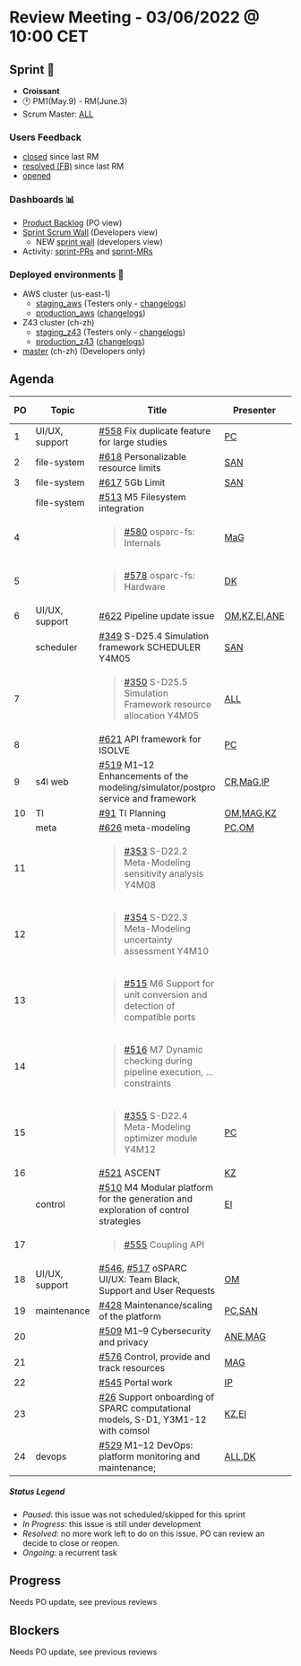 # Review Meeting - 03/06/2022 @ 10:00 CET

## Sprint 🏃

- **Croissant**
- 🕐 PM1(May.9) - RM(June.3)
- Scrum Master: [ALL]

### Users Feedback

- [closed](https://github.com/ITISFoundation/osparc-issues/issues?q=is%3Aissue+sort%3Areactions+state%3Aclosed+updated%3A%3E%3D2022-03-09) since last RM
- [resolved (FB)](https://z43.manuscript.com/f/filters/?ixProject=45&ixStatus=0&maxrecords=50&resolvedInLast=3&sColumns=Category-Favorite-Case-TitleComment-Area-Priority-Status-DateResolved-DateOpened-OpenedBy&sSorts=LastUpdated.descending-Priority&sView=grid-flat) since last RM
- [opened](https://github.com/ITISFoundation/osparc-issues/issues?q=is%3Aissue+is%3Aopen+sort%3Areactions)

### Dashboards 📊

- [Product Backlog](https://github.com/orgs/ITISFoundation/projects/3) (PO view)
- [Sprint Scrum Wall](https://app.zenhub.com/workspaces/osparc---scrum-wall-5c9260f3d76ef51f6b0fe78d/board?repos=118596920,174557929,151701223,135289610,118910047,181836792,167586968) (Developers view)
  - NEW [sprint wall](https://github.com/orgs/ITISFoundation/projects/9) (developers view)
- Activity: [sprint-PRs] and [sprint-MRs]

### Deployed environments 🚀

- AWS cluster (us-east-1)
  - [staging_aws](https://staging.osparc.io) (Testers only - [changelogs])
  - [production_aws](https://osparc.io) ([changelogs])
- Z43 cluster (ch-zh)
  - [staging_z43](http://osparc-staging.speag.com) (Testers only - [changelogs])
  - [production_z43](http://osparc.speag.com) ([changelogs])
- [master](https://osparc-master.speag.com) (ch-zh) (Developers only)

## Agenda

| PO  | Topic          | Title                                                                                         | Presenter  | Status  | Duration | Start-Time |
| --- | -------------- | --------------------------------------------------------------------------------------------- | ---------- | ------- | -------- | ---------- |
|   1 | UI/UX, support | [#558] Fix duplicate feature for large studies                                                | [PC]       | Ongoing |   1m       |            |
|   2 | file-system    | [#618] Personalizable resource limits                                                         | [SAN]      | Ongoing |   5m     |            |
|   3 | file-system    | [#617] 5Gb Limit                                                                              | [SAN]      | Ongoing |   5m     |            |
|     | file-system    | [#513] M5 Filesystem integration                                                              |            | Ongoing |          |            |
|   4 |                | <blockquote>[#580] osparc-fs: Internals</blockquote>                                          | [MaG]      | Ongoing |          |            |
|   5 |                | <blockquote> [#578] osparc-fs: Hardware</blockquote>                                          | [DK]       | Ongoing |          |            |
|   6 | UI/UX, support | [#622] Pipeline update issue                                                                  | [OM],[KZ],[EI],[ANE] | Done | 10m |          |
|     | scheduler      | [#349] S-D25.4 Simulation framework SCHEDULER Y4M05                                           | [SAN]      | Ongoing |   1m     |            |
|   7 |                | <blockquote>[#350] S-D25.5 Simulation Framework resource allocation Y4M05 </blockquote>       | [ALL]      | Ongoing | 1m       |            |
|   8 |                | [#621] API framework for ISOLVE                                                               | [PC]       | Ongoing | 2m         |            |
|   9 | s4l web        | [#519] M1–12 Enhancements of the modeling/simulator/postpro service and framework             | [CR],[MaG],[IP] | Ongoing | 15m |            |
|  10 | TI             | [#91] TI Planning                                                                             | [OM],[MAG],[KZ] | Ongoing |  5m |            |
|     | meta           | [#626] meta-modeling                                                                          | [PC],[OM]  | Ongoing |    1m      |            |
|  11 |                | <blockquote> [#353] S-D22.2 Meta-Modeling sensitivity analysis Y4M08 </blockquote>            |            | Done    |          |            |
|  12 |                | <blockquote> [#354] S-D22.3 Meta-Modeling uncertainty assessment Y4M10</blockquote>           |            | Done    |          |            |
|  13 |                | <blockquote> [#515] M6 Support for unit conversion and detection of compatible ports </blockquote> |       | Ongoing |          |            |
|  14 |                | <blockquote> [#516] M7 Dynamic checking during pipeline execution, ... constraints</blockquote>|           | Ongoing |          |            |
|  15 |                | <blockquote> [#355] S-D22.4 Meta-Modeling optimizer module Y4M12</blockquote>                 | [PC]       | Paused  |          |            |
|  16 |                | [#521] ASCENT                                                                                 | [KZ]       | Done    |          |            |
|     | control        | [#510] M4 Modular platform for the generation and exploration of control strategies           | [EI]       | Ongoing |   1m       |            |
|  17 |                | <blockquote>[#555] Coupling API</blockquote>                                                  |            | Ongoing |          |            |
|  18 | UI/UX, support | [#546], [#517] oSPARC UI/UX: Team Black, Support and User Requests                            | [OM]       | Ongoing | 2m       |            |
|  19 | maintenance    | [#428] Maintenance/scaling of the platform                                                    | [PC],[SAN] | Ongoing |   4m     |            |
|  20 |                | [#509] M1–9 Cybersecurity and privacy                                                         | [ANE],[MAG] | Ongoing |         |            |
|  21 |                | [#576] Control, provide and track resources                                                   | [MAG]      | Ongoing |          |            |
|  22 |                | [#545] Portal work                                                                            | [IP]       | Ongoing | 1m       |            |
|  23 |                | [#26] Support onboarding of SPARC computational models, S-D1, Y3M1-12    with comsol          | [KZ],[EI]  | Ongoing | 5m       |            |
|  24 | devops         | [#529] M1–12 DevOps: platform monitoring and maintenance;                                     | [ALL],[DK] | Ongoing |          |            |


##### Status Legend

- _Paused_: this issue was not scheduled/skipped for this sprint
- _In Progress_: this issue is still under development
- _Resolved_: no more work left to do on this issue. PO can review an decide to close or reopen.
- _Ongoing_: a recurrent task

[online]: http://status.osparc.io/
[operational]: https://git.speag.com/oSparc/e2e-testing/-/pipelines
[performant]: https://git.speag.com/oSparc/e2e-portal-testing/-/pipelines

## Progress

Needs PO update, see previous reviews

## Blockers

Needs PO update, see previous reviews

<!--References PLEASE KEEP ALPHABETICAL ORDER!!! -->

[all]: https://github.com/Surfict
[ane]: https://github.com/GitHK
[bl]: https://github.com/dyollb
[dk]: https://github.com/mrnicegyu11
[cr]: https://github.com/colinRawlings
[ip]: https://github.com/ignapas
[kz]: https://github.com/KZzizzle
[mag]: https://github.com/mguidon
[om]: https://github.com/odeimaiz
[pc]: https://github.com/pcrespov
[san]: https://github.com/sanderegg
[syr]: https://zmt.swiss/about/about-zmt/all-staff/reboux-sylvain/
[tn]: https://itis.swiss/who-we-are/staff-members/all-staff/newton-taylor/
[ei]: https://github.com/elisabettai
[j-d4]: https://github.com/ITISFoundation/osparc-issues/issues/62
[j-d7.a]: https://github.com/ITISFoundation/osparc-issues/issues/21
[j-d35]: https://github.com/ITISFoundation/osparc-issues/issues/31
[j-d33]: https://github.com/ITISFoundation/osparc-issues/issues/33
[j-d20]: https://github.com/ITISFoundation/osparc-issues/issues/48
[j-d21]: https://github.com/ITISFoundation/osparc-simcore/issues/1065
[j-d28.a]: https://github.com/ITISFoundation/osparc-simcore/issues/1066
[j-d29]: https://github.com/ITISFoundation/osparc-issues/issues/37
[s-d2]: https://github.com/ITISFoundation/osparc-simcore/issues/1069
[s-d18]: https://github.com/ITISFoundation/osparc-issues/issues/9
[s-d7]: https://github.com/ITISFoundation/osparc-issues/issues/21
[s-d10]: https://github.com/ITISFoundation/osparc-issues/issues/18
[s-d22]: https://github.com/ITISFoundation/osparc-issues/issues/5
[s-d12]: https://github.com/ITISFoundation/osparc-issues/issues/16
[s-d15]: https://github.com/ITISFoundation/osparc-issues/issues/12
[s-d12]: https://github.com/ITISFoundation/osparc-issues/issues/16
[s-d6]: https://github.com/ITISFoundation/osparc-issues/issues/22
[s-d5]: https://github.com/ITISFoundation/osparc-issues/issues/23
[s-d21]: https://github.com/ITISFoundation/osparc-issues/issues/6
[s-d4]: https://github.com/ITISFoundation/osparc-issues/issues/24
[s-d1]: https://github.com/ITISFoundation/osparc-issues/issues/26
[s-d26]: https://github.com/ITISFoundation/osparc-issues/issues/332
[s-d27.2]: https://github.com/ITISFoundation/osparc-issues/issues/357
[n-d1]: https://github.com/ITISFoundation/osparc-issues/issues/68
[n-d2]: https://github.com/ITISFoundation/osparc-issues/issues/91
[tb-backlog]: https://github.com/ITISFoundation/osparc-issues/projects/4
[z43-backlog]: https://z43.fogbugz.com/f/filters/1112/osparc-cases
[sprint-prs]: https://github.com/pulls?page=1&q=is%3Apr+archived%3Afalse+user%3AITISFoundation+closed%3A%3E2021-11-15
[sprint-mrs]: https://git.speag.com/groups/oSparc/-/merge_requests?scope=all&utf8=%E2%9C%93&state=all
[changelogs]: https://github.com/ITISFoundation/osparc-simcore/releases

[#26]: https://github.com/ITISFoundation/osparc-issues/issues/26
[#91]: https://github.com/ITISFoundation/osparc-issues/issues/91
[#232]: https://github.com/ITISFoundation/osparc-issues/issues/232
[#349]: https://github.com/ITISFoundation/osparc-issues/issues/349
[#350]: https://github.com/ITISFoundation/osparc-issues/issues/350
[#353]: https://github.com/ITISFoundation/osparc-issues/issues/353
[#354]: https://github.com/ITISFoundation/osparc-issues/issues/354
[#355]: https://github.com/ITISFoundation/osparc-issues/issues/355
[#428]: https://github.com/ITISFoundation/osparc-issues/issues/428
[#509]: https://github.com/ITISFoundation/osparc-issues/issues/509
[#510]: https://github.com/ITISFoundation/osparc-issues/issues/510
[#513]: https://github.com/ITISFoundation/osparc-issues/issues/513
[#515]: https://github.com/ITISFoundation/osparc-issues/issues/515
[#516]: https://github.com/ITISFoundation/osparc-issues/issues/516
[#517]: https://github.com/ITISFoundation/osparc-issues/issues/517
[#519]: https://github.com/ITISFoundation/osparc-issues/issues/519
[#521]: https://github.com/ITISFoundation/osparc-issues/issues/521
[#522]: https://github.com/ITISFoundation/osparc-issues/issues/522
[#529]: https://github.com/ITISFoundation/osparc-issues/issues/529
[#545]: https://github.com/ITISFoundation/osparc-issues/issues/545
[#546]: https://github.com/ITISFoundation/osparc-issues/issues/546
[#555]: https://github.com/ITISFoundation/osparc-issues/issues/555
[#557]: https://github.com/ITISFoundation/osparc-issues/issues/557
[#558]: https://github.com/ITISFoundation/osparc-issues/issues/558
[#576]: https://github.com/ITISFoundation/osparc-issues/issues/576
[#577]: https://github.com/ITISFoundation/osparc-issues/issues/577
[#578]: https://github.com/ITISFoundation/osparc-issues/issues/578
[#579]: https://github.com/ITISFoundation/osparc-issues/issues/579
[#580]: https://github.com/ITISFoundation/osparc-issues/issues/580
[#595]: https://github.com/ITISFoundation/osparc-issues/issues/595
[#617]: https://github.com/ITISFoundation/osparc-issues/issues/617
[#618]: https://github.com/ITISFoundation/osparc-issues/issues/618
[#621]: https://github.com/ITISFoundation/osparc-issues/issues/621
[#622]: https://github.com/ITISFoundation/osparc-issues/issues/622
[#626]: https://github.com/ITISFoundation/osparc-issues/issues/626

[#2409]: https://github.com/ITISFoundation/osparc-simcore/issues/2409
